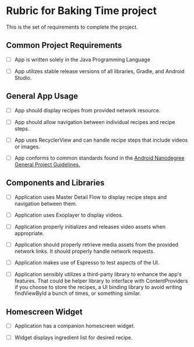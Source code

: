 # Rubric for Baking Time project

This is the set of requirements to complete the project. 

## Common Project Requirements 

- [ ] App is written solely in the Java Programming Language

- [ ] App utilizes stable release versions of all libraries, Gradle, and Android Studio.

## General App Usage

- [ ] App should display recipes from provided network resource.

- [ ] App should allow navigation between individual recipes and recipe steps.

- [ ] App uses RecyclerView and can handle recipe steps that include videos or images.

- [ ] App conforms to common standards found in the [Android Nanodegree General Project Guidelines.](http://udacity.github.io/android-nanodegree-guidelines/core.html)

## Components and Libraries

- [ ] Application uses Master Detail Flow to display recipe steps and navigation between them.

- [ ] Application uses Exoplayer to display videos.

- [ ] Application properly initializes and releases video assets when appropriate.

- [ ] Application should properly retrieve media assets from the provided network links. It should properly handle network requests.

- [ ] Application makes use of Espresso to test aspects of the UI.

- [ ] Application sensibly utilizes a third-party library to enhance the app's features. That could be helper library to interface with ContentProviders if you choose to store the recipes, a UI binding library to avoid writing findViewById a bunch of times, or something similar.

## Homescreen Widget

- [ ] Application has a companion homescreen widget.

- [ ] Widget displays ingredient list for desired recipe.